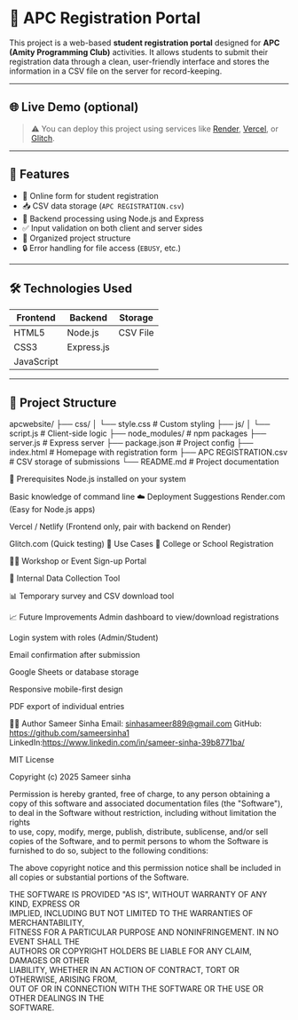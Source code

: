 # 📝 APC Registration Portal

This project is a web-based **student registration portal** designed for **APC (Amity Programming Club)** activities. It allows students to submit their registration data through a clean, user-friendly interface and stores the information in a CSV file on the server for record-keeping.

---

## 🌐 Live Demo (optional)

> ⚠️ You can deploy this project using services like [Render](https://render.com), [Vercel](https://vercel.com), or [Glitch](https://glitch.com).

---



## 🚀 Features

- 📄 Online form for student registration
- 📥 CSV data storage (`APC REGISTRATION.csv`)
- 💾 Backend processing using Node.js and Express
- ✅ Input validation on both client and server sides
- 📁 Organized project structure
- 🔒 Error handling for file access (`EBUSY`, etc.)

---

## 🛠️ Technologies Used

| Frontend | Backend  | Storage |
|----------|----------|---------|
| HTML5    | Node.js  | CSV File |
| CSS3     | Express.js |         |
| JavaScript |         |         |

---

## 📂 Project Structure
apcwebsite/
├── css/
│ └── style.css # Custom styling
├── js/
│ └── script.js # Client-side logic
├── node_modules/ # npm packages
├── server.js # Express server
├── package.json # Project config
├── index.html # Homepage with registration form
├── APC REGISTRATION.csv # CSV storage of submissions
└── README.md # Project documentation

📌 Prerequisites
Node.js installed on your system

Basic knowledge of command line
☁️ Deployment Suggestions
Render.com (Easy for Node.js apps)

Vercel / Netlify (Frontend only, pair with backend on Render)

Glitch.com (Quick testing)
🧰 Use Cases
🏫 College or School Registration

🧑‍💻 Workshop or Event Sign-up Portal

📝 Internal Data Collection Tool

📊 Temporary survey and CSV download tool

📈 Future Improvements
Admin dashboard to view/download registrations

Login system with roles (Admin/Student)

Email confirmation after submission

Google Sheets or database storage

Responsive mobile-first design

PDF export of individual entries

👨‍💻 Author
Sameer Sinha
Email: sinhasameer889@gmail.com
GitHub: https://github.com/sameersinha1
LinkedIn:https://www.linkedin.com/in/sameer-sinha-39b8771ba/

MIT License

Copyright (c) 2025 Sameer sinha

Permission is hereby granted, free of charge, to any person obtaining a copy
of this software and associated documentation files (the "Software"), to deal
in the Software without restriction, including without limitation the rights  
to use, copy, modify, merge, publish, distribute, sublicense, and/or sell  
copies of the Software, and to permit persons to whom the Software is  
furnished to do so, subject to the following conditions:

The above copyright notice and this permission notice shall be included in  
all copies or substantial portions of the Software.

THE SOFTWARE IS PROVIDED "AS IS", WITHOUT WARRANTY OF ANY KIND, EXPRESS OR  
IMPLIED, INCLUDING BUT NOT LIMITED TO THE WARRANTIES OF MERCHANTABILITY,  
FITNESS FOR A PARTICULAR PURPOSE AND NONINFRINGEMENT. IN NO EVENT SHALL THE  
AUTHORS OR COPYRIGHT HOLDERS BE LIABLE FOR ANY CLAIM, DAMAGES OR OTHER  
LIABILITY, WHETHER IN AN ACTION OF CONTRACT, TORT OR OTHERWISE, ARISING FROM,  
OUT OF OR IN CONNECTION WITH THE SOFTWARE OR THE USE OR OTHER DEALINGS IN THE  
SOFTWARE.

